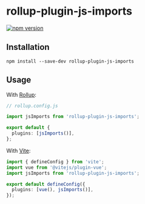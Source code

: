 # rollup-plugin-js-imports

[![npm version](https://img.shields.io/npm/v/rollup-plugin-js-imports)](https://npmjs.com/package/rollup-plugin-js-imports)

## Installation

```shell
npm install --save-dev rollup-plugin-js-imports
```

## Usage

With [Rollup](https://github.com/rollup/rollup):

```typescript
// rollup.config.js

import jsImports from 'rollup-plugin-js-imports';

export default {
  plugins: [jsImports()],
};
```

With [Vite](https://github.com/vitejs/vite):

```typescript
import { defineConfig } from 'vite';
import vue from '@vitejs/plugin-vue';
import jsImports from 'rollup-plugin-js-imports';

export default defineConfig({
  plugins: [vue(), jsImports()],
});
```
